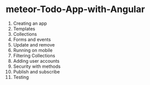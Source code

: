 # meteor-Todo-App-with-Angular

1. Creating an app
2. Templates
3. Collections
4. Forms and events
5. Update and remove
6. Running on mobile
7. Filtering Collections
8. Adding user accounts
9. Security with methods
10. Publish and subscribe
11. Testing
